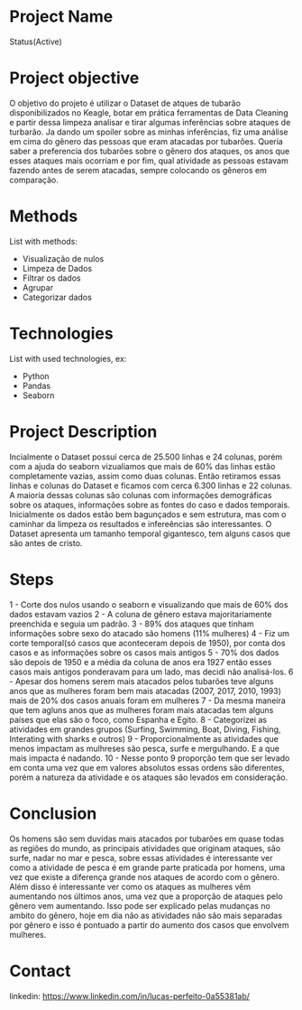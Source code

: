 
# Project Name
  Status(Active)
# Project objective
  O objetivo do projeto é utilizar o Dataset de atques de tubarão disponibilizados no Keagle, botar em prática ferramentas de Data Cleaning e partir 
  dessa limpeza analisar e tirar algumas inferências sobre ataques de turbarão. Ja dando um spoiler sobre as minhas inferências, fiz uma análise em cima
  do gênero das pessoas que eram atacadas por tubarões. Queria saber a preferencia dos tubarões sobre o gênero dos ataques, os anos que esses ataques mais
  ocorriam e por fim, qual atividade as pessoas estavam fazendo antes de serem atacadas, sempre colocando os gêneros em comparação.
# Methods

  List with methods:
  - Visualização de nulos
  - Limpeza de Dados
  - Filtrar os dados
  - Agrupar
  - Categorizar dados
# Technologies 

  List with used technologies, ex:
  - Python
  - Pandas
  - Seaborn
# Project Description
  Incialmente o Dataset possuí cerca de 25.500 linhas e 24 colunas, porém com a ajuda do seaborn vizualiamos que mais de 60% das linhas estão completamente
  vazias, assim como duas colunas. Então retiramos essas linhas e colunas do Dataset e ficamos com cerca 6.300 linhas e 22 colunas. A maioria dessas colunas
  são colunas com informações demográficas sobre os ataques, informações sobre as fontes do caso e dados temporais. Inicialmente os dados estão bem bagunçados
  e sem estrutura, mas com o caminhar da limpeza os resultados e infereências são interessantes. O Dataset apresenta um tamanho temporal gigantesco, tem alguns
  casos que são antes de cristo.
 

# Steps
  1 - Corte dos nulos usando o seaborn e visualizando que mais de 60% dos dados estavam vazios
  2 - A coluna de gênero estava majoritariamente preenchida e seguia um padrão. 
  3 - 89% dos ataques que tinham informações sobre sexo do atacado são homens (11% mulheres)
  4 - Fiz um corte temporal(só casos que aconteceram depois de 1950), por conta dos casos e as informações sobre os casos mais antigos
  5 - 70% dos dados são depois de 1950 e a média da coluna de anos era 1927 então esses casos mais antigos ponderavam para um lado, mas decidi não analisá-los.
  6 - Apesar dos homens serem mais atacados pelos tubarões teve alguns anos que as mulheres foram bem mais atacadas (2007, 2017, 2010, 1993) mais de 20% dos casos anuais foram em mulheres
  7 - Da mesma maneira que tem agluns anos que as mulheres foram mais atacadas tem alguns países que elas são o foco, como Espanha e Egito. 
  8 - Categorizei as atividades em grandes grupos (Surfing, Swimming, Boat, Diving, Fishing, Interating with sharks e outros)
  9 - Proporcionalmente as atividades que menos impactam as mulhreses são pesca, surfe e mergulhando. E a que mais impacta é nadando.
  10 - Nesse ponto 9 proporção tem que ser levado em conta uma vez que em valores absolutos essas ordens são diferentes, porém a natureza da atividade e os ataques são levados em consideração.

# Conclusion
  Os homens são sem duvidas mais atacados por tubarões em quase todas as regiões do mundo, as principais atividades que originam ataques, são surfe, nadar no mar e pesca,
  sobre essas atividades é interessante ver como a atividade de pesca é em grande parte praticada por homens, uma vez que existe a diferença grande nos ataques de acordo 
  com o gênero. Além disso é interessante ver como os ataques as mulheres vêm aumentando nos últimos anos, uma vez que a proporção de ataques pelo gênero vem aumentando.
  Isso pode ser explicado pelas mudanças no ambito do gênero, hoje em dia não as atividades não são mais separadas por gênero e isso é pontuado a partir do aumento 
  dos casos que envolvem mulheres.
  
# Contact
  linkedin: https://www.linkedin.com/in/lucas-perfeito-0a55381ab/ 
  
